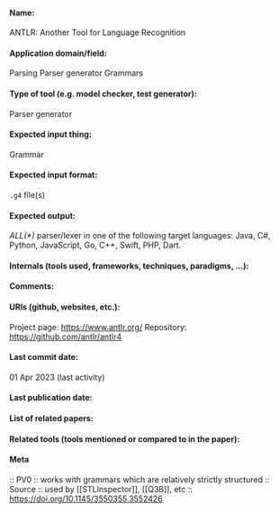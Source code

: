 #### Name:
ANTLR: Another Tool for Language Recognition

#### Application domain/field:
Parsing
Parser generator
Grammars

#### Type of tool (e.g. model checker, test generator):
Parser generator

#### Expected input thing:
Grammar

#### Expected input format:
`.g4` file(s)

#### Expected output:
_ALL(*)_ parser/lexer in one of the following target languages: Java, C#, Python, JavaScript, Go, C++, Swift, PHP, Dart.

#### Internals (tools used, frameworks, techniques, paradigms, ...):

#### Comments:

#### URIs (github, websites, etc.):
Project page: https://www.antlr.org/
Repository: https://github.com/antlr/antlr4

#### Last commit date:
01 Apr 2023 (last activity)

#### Last publication date:

#### List of related papers:

#### Related tools (tools mentioned or compared to in the paper):

#### Meta
:: PV0           :: works with grammars which are relatively strictly structured
:: Source :: used by [[STLInspector]], [[Q3B]], etc :: https://doi.org/10.1145/3550355.3552426
